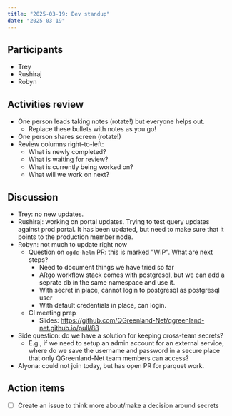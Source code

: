 ```yaml
---
title: "2025-03-19: Dev standup"
date: "2025-03-19"
---
```


## Participants

* Trey
* Rushiraj
* Robyn

## Activities review

* One person leads taking notes (rotate!) but everyone helps out.
  * Replace these bullets with notes as you go!
* One person shares screen (rotate!)
* Review columns right-to-left:
  * What is newly completed?
  * What is waiting for review?
  * What is currently being worked on?
  * What will we work on next?

## Discussion

* Trey: no new updates.
* Rushiraj: working on portal updates. Trying to test query updates against prod portal. It has been updated, but need to make sure that it points to the production member node.
* Robyn: not much to update right now
    * Question on `ogdc-helm` PR: this is marked "WIP". What are next steps?
        * Need to document things we have tried so far
        * ARgo workflow stack comes with postgresql, but we can add a seprate db in the same namespace and use it.
        * With secret in place, cannot login to postgresql as postgresql user
        * With default credentials in place, can login.
    * CI meeting prep
        * Slides: https://github.com/QGreenland-Net/qgreenland-net.github.io/pull/88
* Side question: do we have a solution for keeping cross-team secrets?
    * E.g., if we need to setup an admin account for an external service, where do we save the username and password in a secure place that only QGreenland-Net team members can access?
* Alyona: could not join today, but has open PR for parquet work.

## Action items

- [ ] Create an issue to think more about/make a decision around secrets
